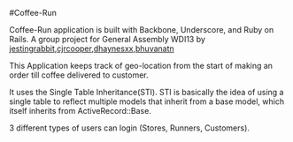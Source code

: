 #Coffee-Run

Coffee-Run application is built with Backbone, Underscore, and Ruby on Rails. A group project for General Assembly WDI13 by
[jestingrabbit](https://github.com/jestingrabbit),[cjrcooper](https://github.com/cjrcooper),[dhaynesxx](https://github.com/dhaynesxx),[bhuvanatn](https://github.com/bhuvanatn)

This Application keeps track of geo-location from the start of making an order till coffee delivered to customer.

It uses the Single Table Inheritance(STI). STI is basically the idea of using a single table 
to reflect multiple models that inherit from a base model, which itself inherits from ActiveRecord::Base.

3 different types of users can login (Stores, Runners, Customers).


